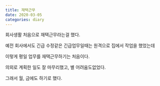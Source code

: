 ```yaml
---
title: 재택근무
date: 2020-03-05
categories: diary
---
```

회사생활 처음으로 재택근무라는걸 했다.

예전 회사에서도 긴급 수정같은 긴급업무일때는 원격으로 집에서 작업을 했었는데

이렇게 평일 업무를 재택근무하기는 처음이다.

의외로 계획한 일도 잘 마무리했고, 별 어려움도없었다.

그래서 월, 금에도 하기로 했다.
